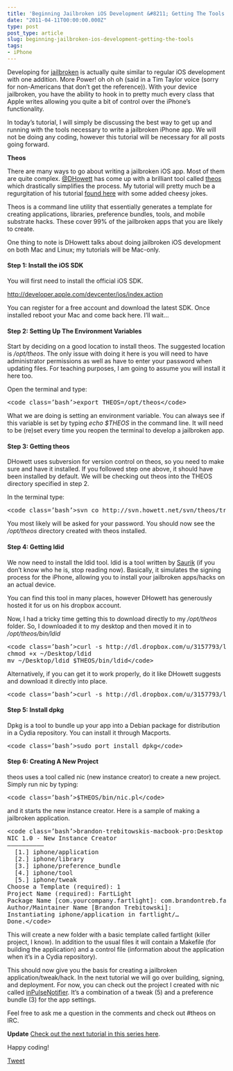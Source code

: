```yaml
---
title: 'Beginning Jailbroken iOS Development &#8211; Getting The Tools'
date: "2011-04-11T00:00:00.000Z"
type: post 
post_type: article
slug: beginning-jailbroken-ios-development-getting-the-tools
tags: 
- iPhone
---
```

Developing for [jailbroken][1] is actually quite similar to regular iOS development with one addition. More Power! oh oh oh (said in a Tim Taylor voice (sorry for non-Americans that don&#8217;t get the reference)). With your device jailbroken, you have the ability to hook in to pretty much every class that Apple writes allowing you quite a bit of control over the iPhone&#8217;s functionality.

In today&#8217;s tutorial, I will simply be discussing the best way to get up and running with the tools necessary to write a jailbroken iPhone app. We will not be doing any coding, however this tutorial will be necessary for all posts going forward.

**Theos**

There are many ways to go about writing a jailbroken iOS app. Most of them are quite complex. [@DHowett][2] has come up with a brilliant tool called [theos][3] which drastically simplifies the process. My tutorial will pretty much be a regurgitation of his tutorial [found here][3] with some added cheesy jokes.

Theos is a command line utility that essentially generates a template for creating applications, libraries, preference bundles, tools, and mobile substrate hacks. These cover 99% of the jailbroken apps that you are likely to create.

One thing to note is DHowett talks about doing jailbroken iOS development on both Mac and Linux; my tutorials will be Mac-only.

#### Step 1: Install the iOS SDK

You will first need to install the official iOS SDK.

<http://developer.apple.com/devcenter/ios/index.action>

You can register for a free account and download the latest SDK. Once installed reboot your Mac and come back here. I&#8217;ll wait&#8230;

#### Step 2: Setting Up The Environment Variables

Start by deciding on a good location to install theos. The suggested location is */opt/theos*. The only issue with doing it here is you will need to have administrator permissions as well as have to enter your password when updating files. For teaching purposes, I am going to assume you will install it here too.

Open the terminal and type:

<div>
  <pre>&lt;code class=’bash’>export THEOS=/opt/theos&lt;/code></pre>
</div>

What we are doing is setting an environment variable. You can always see if this variable is set by typing *echo $THEOS* in the command line. It will need to be (re)set every time you reopen the terminal to develop a jailbroken app.

#### Step 3: Getting theos

DHowett uses subversion for version control on theos, so you need to make sure and have it installed. If you followed step one above, it should have been installed by default. We will be checking out theos into the THEOS directory specified in step 2.

In the terminal type:

<div>
  <pre>&lt;code class=’bash’>svn co http://svn.howett.net/svn/theos/trunk $THEOS&lt;/code></pre>
</div>

You most likely will be asked for your password. You should now see the */opt/theos* directory created with theos installed.

#### Step 4: Getting ldid

We now need to install the ldid tool. ldid is a tool written by [Saurik][4] (if you don&#8217;t know who he is, stop reading now). Basically, it simulates the signing process for the iPhone, allowing you to install your jailbroken apps/hacks on an actual device.

You can find this tool in many places, however DHowett has generously hosted it for us on his dropbox account.

Now, I had a tricky time getting this to download directly to my */opt/theos* folder. So, I downloaded it to my desktop and then moved it in to */opt/theos/bin/ldid*

<div>
  <pre>&lt;code class=’bash’>curl -s http://dl.dropbox.com/u/3157793/ldid &gt; ~/Desktop/ldid
chmod +x ~/Desktop/ldid
mv ~/Desktop/ldid $THEOS/bin/ldid&lt;/code></pre>
</div>

Alternatively, if you can get it to work properly, do it like DHowett suggests and download it directly into place.

<div>
  <pre>&lt;code class=’bash’>curl -s http://dl.dropbox.com/u/3157793/ldid &gt; $THEOS/bin/ldid; chmod +x $THEOS/bin/ldid&lt;/code></pre>
</div>

#### Step 5: Install dpkg

Dpkg is a tool to bundle up your app into a Debian package for distribution in a Cydia repository. You can install it through Macports.

<div>
  <pre>&lt;code class=’bash’>sudo port install dpkg&lt;/code></pre>
</div>

#### Step 6: Creating A New Project

theos uses a tool called nic (new instance creator) to create a new project. Simply run nic by typing:

<div>
  <pre>&lt;code class=’bash’>$THEOS/bin/nic.pl&lt;/code></pre>
</div>

and it starts the new instance creator. Here is a sample of making a jailbroken application.

<div>
  <pre>&lt;code class=’bash’>brandon-trebitowskis-macbook-pro:Desktop brandontreb$ $THEOS/bin/nic.pl
NIC 1.0 - New Instance Creator
——————————
  [1.] iphone/application
  [2.] iphone/library
  [3.] iphone/preference_bundle
  [4.] iphone/tool
  [5.] iphone/tweak
Choose a Template (required): 1
Project Name (required): FartLight
Package Name [com.yourcompany.fartlight]: com.brandontreb.fartlight
Author/Maintainer Name [Brandon Trebitowski]: 
Instantiating iphone/application in fartlight/…
Done.&lt;/code></pre>
</div>

This will create a new folder with a basic template called fartlight (killer project, I know). In addition to the usual files it will contain a Makefile (for building the application) and a control file (information about the application when it&#8217;s in a Cydia repository).

This should now give you the basis for creating a jailbroken application/tweak/hack. In the next tutorial we will go over building, signing, and deployment. For now, you can check out the project I created with nic called [inPulseNotifier][5]. It&#8217;s a combination of a tweak (5) and a preference bundle (3) for the app settings.

Feel free to ask me a question in the comments and check out #theos on IRC.

**Update** [Check out the next tutorial in this series here][6].

Happy coding!

<div style="">
  <a href="http://twitter.com/share" class="twitter-share-button" data-count="horizontal" data-text="Beginning Jailbroken iOS Development - Getting The Tools" data-url="http://brandontreb.com/beginning-jailbroken-ios-development-getting-the-tools"  data-via="brandontreb" data-related="brandontreb:">Tweet</a>
</div>

 [1]: http://en.wikipedia.org/wiki/IOS_jailbreaking
 [2]: http://twitter.com/dhowett
 [3]: http://iphonedevwiki.net/index.php/Theos/Getting_Started
 [4]: http://www.saurik.com/
 [5]: https://github.com/brandontreb/inPulseNotifier
 [6]: /beginning-jailbroken-ios-development-building-and-deployment/